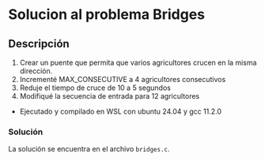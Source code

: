# Solucion al problema Bridges

## Descripción

1. Crear un puente que permita que varios agricultores crucen en la misma dirección.
2. Incrementé MAX_CONSECUTIVE a 4 agricultores consecutivos
3. Reduje el tiempo de cruce de 10 a 5 segundos
4. Modifiqué la secuencia de entrada para 12 agricultores

- Ejecutado y compilado en WSL con ubuntu 24.04 y gcc 11.2.0

### Solución

La solución se encuentra en el archivo `bridges.c`.
